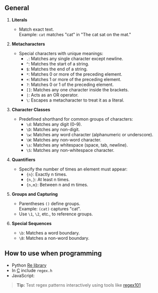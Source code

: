 ## General

1. **Literals**
    - Match exact text.  
        Example: `cat` matches "cat" in "The cat sat on the mat."

2. **Metacharacters**
    
    - Special characters with unique meanings:
        - `.`: Matches any single character except newline.
        - `^`: Matches the start of a string.
        - `$`: Matches the end of a string.
        - `*`: Matches 0 or more of the preceding element.
        - `+`: Matches 1 or more of the preceding element.
        - `?`: Matches 0 or 1 of the preceding element.
        - `[]`: Matches any one character inside the brackets.
        - `|`: Acts as an OR operator.
        - `\`: Escapes a metacharacter to treat it as a literal.

3. **Character Classes**
    
    - Predefined shorthand for common groups of characters:
        - `\d`: Matches any digit (0–9).
        - `\D`: Matches any non-digit.
        - `\w`: Matches any word character (alphanumeric or underscore).
        - `\W`: Matches any non-word character.
        - `\s`: Matches any whitespace (space, tab, newline).
        - `\S`: Matches any non-whitespace character.

4. **Quantifiers**

    - Specify the number of times an element must appear:
        - `{n}`: Exactly n times.
        - `{n,}`: At least n times.
        - `{n,m}`: Between n and m times.

5.  **Groups and Capturing**
    
    - Parentheses `()` define groups.  
        Example: `(cat)` captures "cat".
    - Use `\1`, `\2`, etc., to reference groups.

5. **Special Sequences**
    
    - `\b`: Matches a word boundary.
    - `\B`: Matches a non-word boundary.

## How to use when programming

- Python [Re library](computer-science/docs/python/regex.md)
- In [C](contents-c.md) include `regex.h`
- JavaScript: 

> **Tip:** Test regex patterns interactively using tools like [regex101](https://regex101.com/)
